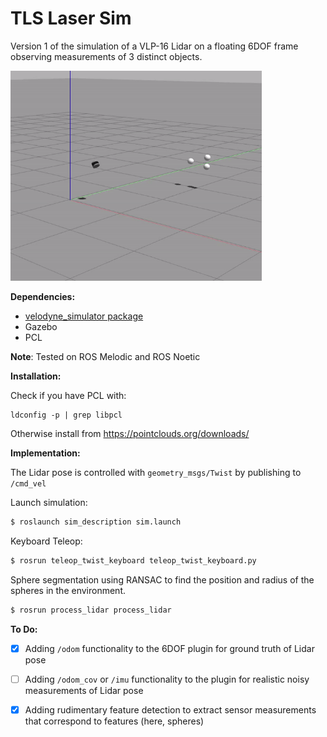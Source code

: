 # TLS Laser Sim

Version 1 of the simulation of a VLP-16 Lidar on a floating 6DOF frame observing measurements of 3 distinct objects. 

<img src="./images/laser_v1.gif" style="zoom: 67%;" />

**Dependencies:**

- [velodyne_simulator package](https://github.com/ToyotaResearchInstitute/velodyne_simulator.git) 
- Gazebo
- PCL

**Note**: Tested on ROS Melodic and ROS Noetic

**Installation:**

Check if you have PCL with:

```
ldconfig -p | grep libpcl
```

Otherwise install from https://pointclouds.org/downloads/

**Implementation:**

The Lidar pose is controlled with `geometry_msgs/Twist` by publishing to `/cmd_vel`

Launch simulation:

```bash
$ roslaunch sim_description sim.launch
```

Keyboard Teleop:

```bash
$ rosrun teleop_twist_keyboard teleop_twist_keyboard.py
```

Sphere segmentation using RANSAC to find the position and radius of the spheres in the environment. 

```bash
$ rosrun process_lidar process_lidar
```



**To Do:**

- [x] Adding `/odom` functionality to the 6DOF plugin for ground truth of Lidar pose
- [ ] Adding `/odom_cov` or `/imu` functionality to the plugin for realistic noisy measurements of Lidar pose
- [x] Adding rudimentary feature detection to extract sensor measurements that correspond to features (here, spheres)

